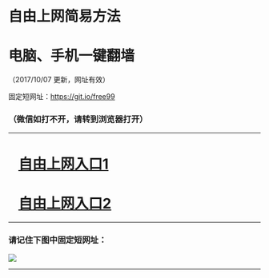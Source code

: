 ﻿# 自由上网简易方法

# 电脑、手机一键翻墙

（2017/10/07 更新，网址有效）

固定短网址：https://git.io/free99

### （微信如打不开，请转到浏览器打开）


***





# &nbsp;&nbsp; <a href="http://ft118715589.fwq-tz-1001.info/fwqtz01.html?t=10070012279 " target="_blank">自由上网入口1</a>
# &nbsp;&nbsp; <a href="http://ft881324926.fwq-tz-1002.info/fwqtz02.html?t=10070019927 " target="_blank">自由上网入口2</a>
***

### 请记住下图中固定短网址：

<img src="https://s3-us-west-2.amazonaws.com/fwq-1001/yjfq-20170905okok.png" /> 


***

